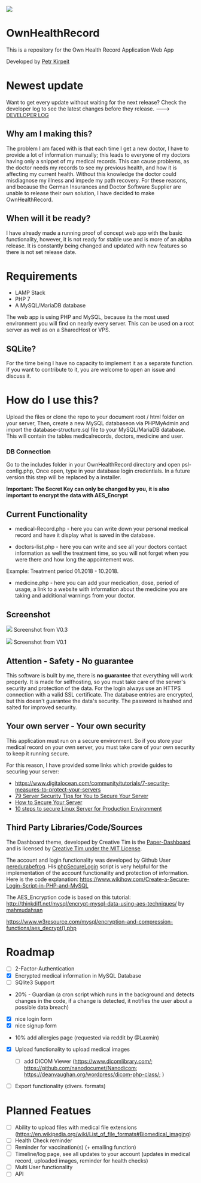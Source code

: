 ![](images/ownhealthrecord_logo.png)

# OwnHealthRecord
This is a repository for the Own Health Record Application Web App

Developed by <a href="https://github.com/petrk94" target="_blank">Petr Kirpeit</a>

# Newest update
Want to get every update without waiting for the next release?
Check the developer log to see the latest changes before they release. 
---> <a href="DeveloperLog.md" target="_blank">DEVELOPER LOG</a>

## Why am I making this?
The problem I am faced with is that each time I get a new doctor, I have to provide a lot of information manually; this leads to everyone of my doctors having only a snippet of my medical records.
This can cause problems, as the doctor needs my records to see my previous health, and how it is affecting my current health. Without this knowledge the doctor could misdiagnose my illness and impede my path recovery.
For these reasons, and because the German Insurances and Doctor Software Supplier are unable to release their own solution, I have decided to make OwnHealthRecord.

## When will it be ready?
I have already made a running proof of concept web app with the basic functionality, however, it is not ready for stable use and is more of an alpha release. It is constantly being changed and updated with new features so there is not set release date.

# Requirements
* LAMP Stack
* PHP 7
* A MySQL/MariaDB database

The web app is using PHP and MySQL, because its the most used environment you will find on nearly every server. This can be used on a root server as well as on a SharedHost or VPS.

## SQLite?
For the time being I have no capacity to implement it as a separate function. If you want to contribute to it, you are welcome to open an issue and discuss it.

# How do I use this?
Upload the files or clone the repo to your document root / html folder on your server, 
Then, create a new MySQL databaseon via PHPMyAdmin and import the database-structure.sql file to your MySQL/MariaDB database. This will contain the tables medicalrecords, doctors, medicine and user.

### DB Connection
Go to the includes folder in your OwnHealthRecord directory and open psl-config.php, Once open, type in your database login credentials. In a future version this step will be replaced by a installer.

**Important: The Secret Key can only be changed by you, it is also important to encrypt the data with AES_Encrypt** 

## Current Functionality
* medical-Record.php - here you can write down your personal medical record and have it display what is saved in the database.

* doctors-list.php - here you can write and see all your doctors contact information as well the treatment time, so you will not forget when you were there and how long the appointement was. 

Example:
Treatment period 01.2018 - 10.2018.
  
* medicine.php - here you can add your medication, dose, period of usage, a link to a website with information about the medicine you are taking and additional warnings from your doctor.


## Screenshot
![](images/ownhealthrecord_medrecord%20v0.3.png)
Screenshot from V0.3

![](images/ownhealthrecord_medrecord_dashboard.png)
Screenshot from V0.1

## Attention - Safety - No guarantee
This software is built by me, there is **no guarantee** that everything will work properly. It is made for selfhosting, so you must take care of the server's security and protection of the data. For the login always use an HTTPS connection with a valid SSL certificate. The database entries are encrypted, but this doesn't guarantee the data's security. The password is hashed and salted for improved security.

## Your own server - Your own security
This application must run on a secure environment. So if you store your medical record on your own server, you must take care of your own security to keep it running secure.

For this reason, I have provided some links which provide guides to securing your server:

* https://www.digitalocean.com/community/tutorials/7-security-measures-to-protect-your-servers
* <a href="https://www.rackaid.com/blog/server-security-tips/" target="_blank">79 Server Security Tips for You to Secure Your Server</a>
* <a href="https://www.linode.com/docs/security/securing-your-server/" target="_blank">How to Secure Your Server</a>
* <a href="https://medium.com/viithiisys/10-steps-to-secure-linux-server-for-production-environment-a135109a57c5" target="_blank">10 steps to secure Linux Server for Production Environment</a>

## Third Party Libraries/Code/Sources

The Dashboard theme, developed by Creative Tim is the <a href="https://github.com/creativetimofficial/paper-dashboard" target="_blank">Paper-Dashboard</a> and is licensed by <a href="https://www.creative-tim.com/license/" target="_blank">Creative Tim under the MIT License</a>.

The account and login functionality was developed by Github User <a href="https://github.com/peredurabefrog" target="_blank">peredurabefrog</a>.
His <a href="https://github.com/peredurabefrog/phpSecureLogin" target="_blank">phpSecureLogin</a> script is very helpful for the implementation of the account functionality and protection of information. 
Here is the code explanation: https://www.wikihow.com/Create-a-Secure-Login-Script-in-PHP-and-MySQL

The AES_Encryption code is based on this tutorial:
http://thinkdiff.net/mysql/encrypt-mysql-data-using-aes-techniques/ by <a href="https://github.com/mahmudahsan" target="_blank">mahmudahsan</a>

https://www.w3resource.com/mysql/encryption-and-compression-functions/aes_decrypt().php
# Roadmap
- [ ] 2-Factor-Authentication
- [x] Encrypted medical information in MySQL Database
- [ ] SQlite3 Support
- 20% - Guardian (a cron script which runs in the background and detects changes in the code, if a change is detected, it notifies the user about a possible data breach)
- [x] nice login form
- [x] nice signup form
- 10% add allergies page (requested via reddit by @Laxmin)
- [x] Upload functionality to upload medical images

  - [ ] add DICOM Viewer (https://www.dicomlibrary.com/; https://github.com/nanodocumet/Nanodicom; https://deanvaughan.org/wordpress/dicom-php-class/; )
- [ ] Export functionality (divers. formats)


# Planned Featues
- [ ] Ability to upload files with medical file extensions (https://en.wikipedia.org/wiki/List_of_file_formats#Biomedical_imaging)
- [ ] Health Check reminder
- [ ] Reminder for vaccination(s) (+ emailing function)
- [ ] Timeline/log page, see all updates to your account (updates in medical record, uploaded images, reminder for health checks)
- [ ] Multi User functionality
- [ ] API 

